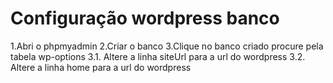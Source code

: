 # Configuração wordpress banco

1.Abri o phpmyadmin
2.Criar o banco
3.Clique no banco criado  procure pela tabela wp-options
  3.1. Altere a linha siteUrl para a url do wordpress
  3.2. Altere a linha home para a url do wordpress
  
 
